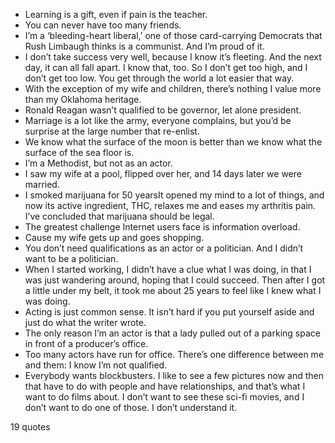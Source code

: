  - Learning is a gift, even if pain is the teacher.
 - You can never have too many friends.
 - I’m a ‘bleeding-heart liberal,’ one of those card-carrying Democrats that Rush Limbaugh thinks is a communist. And I’m proud of it.
 - I don’t take success very well, because I know it’s fleeting. And the next day, it can all fall apart. I know that, too. So I don’t get too high, and I don’t get too low. You get through the world a lot easier that way.
 - With the exception of my wife and children, there’s nothing I value more than my Oklahoma heritage.
 - Ronald Reagan wasn’t qualified to be governor, let alone president.
 - Marriage is a lot like the army, everyone complains, but you’d be surprise at the large number that re-enlist.
 - We know what the surface of the moon is better than we know what the surface of the sea floor is.
 - I’m a Methodist, but not as an actor.
 - I saw my wife at a pool, flipped over her, and 14 days later we were married.
 - I smoked marijuana for 50 yearsIt opened my mind to a lot of things, and now its active ingredient, THC, relaxes me and eases my arthritis pain. I’ve concluded that marijuana should be legal.
 - The greatest challenge Internet users face is information overload.
 - Cause my wife gets up and goes shopping.
 - You don’t need qualifications as an actor or a politician. And I didn’t want to be a politician.
 - When I started working, I didn’t have a clue what I was doing, in that I was just wandering around, hoping that I could succeed. Then after I got a little under my belt, it took me about 25 years to feel like I knew what I was doing.
 - Acting is just common sense. It isn’t hard if you put yourself aside and just do what the writer wrote.
 - The only reason I’m an actor is that a lady pulled out of a parking space in front of a producer’s office.
 - Too many actors have run for office. There’s one difference between me and them: I know I’m not qualified.
 - Everybody wants blockbusters. I like to see a few pictures now and then that have to do with people and have relationships, and that’s what I want to do films about. I don’t want to see these sci-fi movies, and I don’t want to do one of those. I don’t understand it.

19 quotes